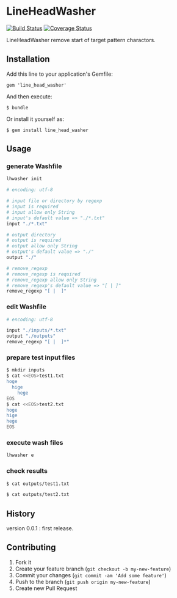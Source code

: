 # LineHeadWasher

[![Build Status](https://travis-ci.org/tbpgr/line_head_washer.png?branch=master)](https://travis-ci.org/tbpgr/line_head_washer)
[![Coverage Status](https://coveralls.io/repos/tbpgr/line_head_washer/badge.png)](https://coveralls.io/r/tbpgr/line_head_washer)

LineHeadWasher remove start of target pattern charactors.

## Installation

Add this line to your application's Gemfile:

    gem 'line_head_washer'

And then execute:

    $ bundle

Or install it yourself as:

    $ gem install line_head_washer

## Usage
### generate Washfile
~~~bash
lhwasher init
~~~

~~~ruby
# encoding: utf-8

# input file or directory by regexp
# input is required
# input allow only String
# input's default value => "./*.txt"
input "./*.txt"

# output directory
# output is required
# output allow only String
# output's default value => "./"
output "./"

# remove_regexp
# remove_regexp is required
# remove_regexp allow only String
# remove_regexp's default value => "[ |	]"
remove_regexp "[ |	]"
~~~

### edit Washfile
~~~ruby
# encoding: utf-8

input "./inputs/*.txt"
output "./outputs"
remove_regexp "[ |	]*"
~~~

### prepare test input files
~~~bash
$ mkdir inputs
$ cat <<EOS>test1.txt
hoge
  hige
	hege
EOS
$ cat <<EOS>test2.txt
hoge
hige  
hege	
EOS
~~~

### execute wash files
~~~bash
lhwasher e
~~~

### check results
~~~bash
$ cat outputs/test1.txt

$ cat outputs/test2.txt

~~~

## History
version 0.0.1 : first release.

## Contributing

1. Fork it
2. Create your feature branch (`git checkout -b my-new-feature`)
3. Commit your changes (`git commit -am 'Add some feature'`)
4. Push to the branch (`git push origin my-new-feature`)
5. Create new Pull Request
